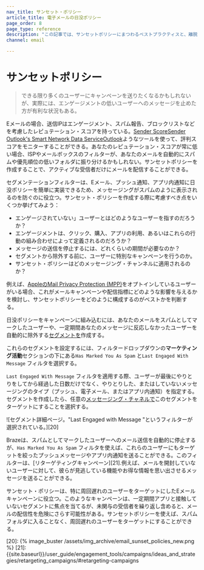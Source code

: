 ```yaml
---
nav_title: サンセット・ポリシー
article_title: 電子メールの日没ポリシー
page_order: 8
page_type: reference
description: "この記事では、サンセットポリシーにまつわるベストプラクティスと、離脱したユーザーへのメッセージを中止した方が良い状況を理解することについて取り上げる。"
channel: email

---
```


# サンセットポリシー

> できる限り多くのユーザーにキャンペーンを送りたくなるかもしれないが、実際には、エンゲージメントの低いユーザーへのメッセージを止めた方が有利な状況もある。 

Eメールの場合、送信IPはエンゲージメント、スパム報告、ブロックリストなどを考慮したレピュテーション・スコアを持っている。[Sender ScoreSender](https://www.senderscore.org/ "Scoreや") [Outlook's Smart Network Data ServiceOutlook](https://postmaster.live.com/snds/ "'s Smart Network Data Serviceの")ようなツールを使って、評判スコアをモニターすることができる。あなたのレピュテーション・スコアが常に低い場合、ISPやメールボックスのフィルターが、あなたのメールを自動的にスパムや優先順位の低いフォルダに振り分けるかもしれない。サンセットポリシーを作成することで、アクティブな受信者だけにメールを配信することができる。 

セグメンテーションフィルターは、Eメール、プッシュ通知、アプリ内通知に日没ポリシーを簡単に実装できるため、メッセージングがスパムのように表示されるのを防ぐのに役立つ。サンセット・ポリシーを作成する際に考慮すべき点をいくつか挙げてみよう：

- エンゲージされていない」ユーザーとはどのようなユーザーを指すのだろうか？ 
- エンゲージメントは、クリック、購入、アプリの利用、あるいはこれらの行動の組み合わせによって定義されるのだろうか？ 
- メッセージの送信を停止するには、どれくらいの期間が必要なのか？
- セグメントから除外する前に、ユーザーに特別なキャンペーンを行うのか。
- サンセット・ポリシーはどのメッセージング・チャンネルに適用されるのか？ 

例えば、[AppleのMail Privacy Protection (MPP)]({{site.baseurl}}/user_guide/message_building_by_channel/email/mpp/)をオプトインしているユーザーがいる場合、これがメールキャンペーンや配信指標にどのような影響を与えるかを検討し、サンセットポリシーをどのように構成するのがベストかを判断する。

日没ポリシーをキャンペーンに組み込むには、あなたのメールをスパムとしてマークしたユーザーや、一定期間あなたのメッセージに反応しなかったユーザーを自動的に除外する[セグメントを][19]作成する。  

これらのセグメントを設定するには、フィルタードロップダウンの**マーケティング活動**セクションの下にある`Has Marked You As Spam` と`Last Engaged With Message` フィルタを選択する。 

`Last Engaged With Message` フィルタを適用する際、ユーザーが最後にやりとりをしてから経過した日数だけでなく、やりとりした、またはしていないメッセージングのタイプ（プッシュ、電子メール、またはアプリ内通知）を指定する。セグメントを作成したら、任意の[メッセージング・チャネルで]({{site.baseurl}}/user_guide/message_building_by_channel/)このセグメントをターゲットにすることを選択する。

![セグメント詳細ページ。"Last Engaged with Message "というフィルターが選択されている。][20]

Brazeは、スパムとしてマークしたユーザーへのメール送信を自動的に停止するが、`Has Marked You As Spam` フィルタを使えば、これらのユーザーにもターゲットを絞ったプッシュメッセージやアプリ内通知を送ることができる。このフィルターは、\[リターゲティングキャンペーン][21].例えば、メールを開封していないユーザーに対して、彼らが見逃している機能やお得な情報を思い出させるメッセージを送ることができる。

サンセット・ポリシーは、特に周回遅れのユーザーをターゲットにしたEメールキャンペーンに役立つ。このようなキャンペーンは、一定期間アプリと接触していないセグメントに焦点を当てるが、未関与の受信者を繰り返し含めると、メールの配信性を危険にさらす可能性がある。サンセットポリシーを使えば、スパムフォルダに入ることなく、周回遅れのユーザーをターゲットにすることができる。

[19]: {{site.baseurl}}/user_guide/engagement_tools/segments/creating_a_segment/#creating-a-segment
[20]: {% image_buster /assets/img_archive/email_sunset_policies_new.png %}
[21]: {{site.baseurl}}/user_guide/engagement_tools/campaigns/ideas_and_strategies/retargeting_campaigns/#retargeting-campaigns
